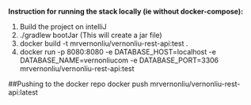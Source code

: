 **Instruction for running the stack locally (ie without docker-compose):**
1. Build the project on intelliJ
2. ./gradlew bootJar (This will create a jar file)
3. docker build -t mrvernonliu/vernonliu-rest-api:test .
4. docker run -p 8080:8080 -e DATABASE_HOST=localhost -e DATABASE_NAME=vernonliucom -e DATABASE_PORT=3306 mrvernonliu/vernonliu-rest-api:test

##Pushing to the docker repo
docker push mrvernonliu/vernonliu-rest-api:latest